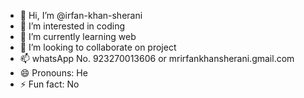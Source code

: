 - 👋 Hi, I’m @irfan-khan-sherani
- 👀 I’m interested in coding
- 🌱 I’m currently learning web
- 💞️ I’m looking to collaborate on project
- 📫 whatsApp No. 923270013606 or mrirfankhansherani.gmail.com
- 😄 Pronouns: He
- ⚡ Fun fact: No
